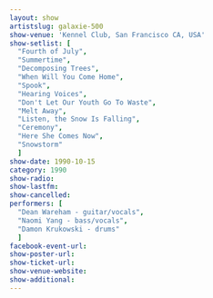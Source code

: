 ```yaml
---
layout: show
artistslug: galaxie-500
show-venue: 'Kennel Club, San Francisco CA, USA'
show-setlist: [
  "Fourth of July",
  "Summertime",
  "Decomposing Trees",
  "When Will You Come Home",
  "Spook",
  "Hearing Voices",
  "Don't Let Our Youth Go To Waste",
  "Melt Away",
  "Listen, the Snow Is Falling",
  "Ceremony",
  "Here She Comes Now",
  "Snowstorm"
  ]
show-date: 1990-10-15
category: 1990
show-radio: 
show-lastfm: 
show-cancelled: 
performers: [
  "Dean Wareham - guitar/vocals",
  "Naomi Yang - bass/vocals",
  "Damon Krukowski - drums"
  ]
facebook-event-url: 
show-poster-url: 
show-ticket-url: 
show-venue-website: 
show-additional: 
---
```



